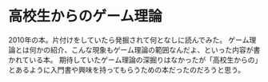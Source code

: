 # 高校生からのゲーム理論

2010年の本。片付けをしていたら発掘されて何となしに読んでみた。
ゲーム理論とは何かの紹介、こんな現象もゲーム理論の範囲なんだよ、といった内容が書かれている本。
期待していたゲーム理論の深掘りはなかったが「高校生からの」とあるように入門書や興味を持ってもらうための本だったのだろうと思う。
